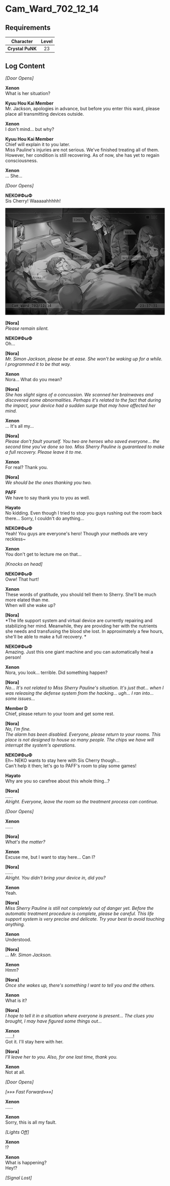 # Cam_Ward_702_12_14
## Requirements
|   Character    |Level|
|----------------|:---:|
|**Crystal PuNK**| 23  |

## Log Content
*\[Door Opens\]*

**Xenon**<br>
What is her situation?

**Kyuu Hou Kai Member**<br>
Mr. Jackson, apologies in advance, but before you enter this ward, please place all transmitting devices outside.

**Xenon**<br>
I don't mind... but why?

**Kyuu Hou Kai Member**<br>
Chief will explain it to you later.<br>
Miss Pauline's injuries are not serious. We've finished treating all of them. However, her condition is still recovering. As of now, she has yet to regain consciousness.

**Xenon**<br>
... She...

*\[Door Opens\]*

**NEKO#ΦωΦ**<br>
Sis Cherry! Waaaaahhhhh!

![cpos3101.png](./attachments/cpos3101.png)

**[Nora]**<br>
*Please remain silent.*

**NEKO#ΦωΦ**<br>
Oh...

**[Nora]**<br>
*Mr. Simon Jackson, please be at ease. She won't be waking up for a while. I programmed it to be that way.*

**Xenon**<br>
Nora... What do you mean?

**[Nora]**<br>
*She has slight signs of a concussion. We scanned her brainwaves and discovered some abnormalities. Perhaps it's related to the fact that during the impact, your device had a sudden surge that may have affected her mind.*

**Xenon**<br>
... It's all my...

**[Nora]**<br>
*Please don't fault yourself. You two are heroes who saved everyone... the second time you've done so too. Miss Sherry Pauline is guaranteed to make a full recovery. Please leave it to me.*

**Xenon**<br>
For real? Thank you.

**[Nora]**<br>
*We should be the ones thanking you two.*

**PAFF**<br>
We have to say thank you to you as well.

**Hayato**<br>
No kidding. Even though I tried to stop you guys rushing out the room back there... Sorry, I couldn't do anything...

**NEKO#ΦωΦ**<br>
Yeah! You guys are everyone's hero! Though your methods are very reckless~

**Xenon**<br>
You don't get to lecture me on that...

*\[Knocks on head\]*

**NEKO#ΦωΦ**<br>
Oww! That hurt!

**Xenon**<br>
These words of gratitude, you should tell them to Sherry. She'll be much more elated than me. <br>
When will she wake up?

**[Nora]**<br>
*The life support system and virtual device are currently repairing and stabilizing her mind. Meanwhile, they are providing her with the nutrients she needs and transfusing the blood she lost. In approximately a few hours, she'll be able to make a full recovery. *

**NEKO#ΦωΦ**<br>
Amazing. Just this one giant machine and you can automatically heal a person!

**Xenon**<br>
Nora, you look... terrible. Did something happen?

**[Nora]**<br>
*No... It's not related to Miss Sherry Pauline's situation. It's just that... when I was releasing the defense system from the hacking... ugh... I ran into... some issues...*

**Member D**<br>
Chief, please return to your toom and get some rest.

**[Nora]**<br>
*No, I'm fine.<br>
The alarm has been disabled. Everyone, please return to your rooms. This place is not designed to house so many people. The chips we have will interrupt the system's operations.*

**NEKO#ΦωΦ**<br>
Eh~ NEKO wants to stay here with Sis Cherry though...<br>
Can't help it then; let's go to PAFF's room to play some games!

**Hayato**<br>
Why are you so carefree about this whole thing...?

**[Nora]**<br>
*......<br>
Alright. Everyone, leave the room so the treatment process can continue.*

*\[Door Opens\]*

**Xenon**<br>
......

**[Nora]**<br>
*What's the matter?*

**Xenon**<br>
Excuse me, but I want to stay here... Can I?

**[Nora]**<br>
*......<br>
Alright. You didn't bring your device in, did you?*

**Xenon**<br>
Yeah.

**[Nora]**<br>
*Miss Sherry Pauline is still not completely out of danger yet. Before the automatic treatment procedure is complete, please be careful. This life support system is very precise and delicate. Try your best to avoid touching anything.*

**Xenon**<br>
Understood.

**[Nora]**<br>
*... Mr. Simon Jackson.*

**Xenon**<br>
Hmm?

**[Nora]**<br>
*Once she wakes up, there's something I want to tell you and the others.*

**Xenon**<br>
What is it?

**[Nora]**<br>
*I hope to tell it in a situation where everyone is present... The clues you brought, I may have figured some things out...*

**Xenon**<br>
......!<br>
Got it. I'll stay here with her.

**[Nora]**<br>
*I'll leave her to you. Also, for one last time, thank you.*

**Xenon**<br>
Not at all.

*\[Door Opens\]*

*[»»» Fast Forward»»»]*

**Xenon**<br>
......

**Xenon**<br>
Sorry, this is all my fault.

*\[Lights Off\]*

**Xenon**<br>
!?

**Xenon**<br>
What is happening?<br>
Hey!?

*[Signal Lost]*
